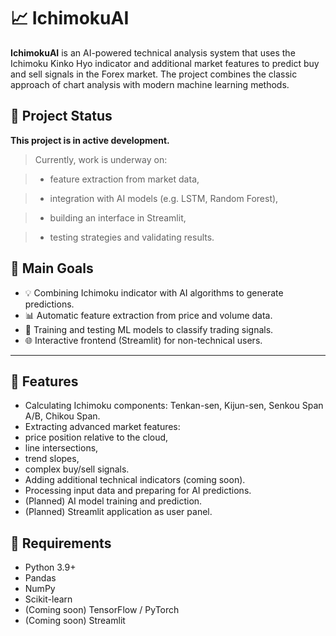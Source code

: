 # 📈 IchimokuAI

**IchimokuAI** is an AI-powered technical analysis system that uses the Ichimoku Kinko Hyo indicator and additional market features to predict buy and sell signals in the Forex market. The project combines the classic approach of chart analysis with modern machine learning methods.

## 🚧 Project Status

 **This project is in active development.**
 
> Currently, work is underway on:

> - feature extraction from market data,

> - integration with AI models (e.g. LSTM, Random Forest),

> - building an interface in Streamlit,

> - testing strategies and validating results.

## 🎯 Main Goals

- 💡 Combining Ichimoku indicator with AI algorithms to generate predictions.
- 📊 Automatic feature extraction from price and volume data.
- 🧠 Training and testing ML models to classify trading signals.
- 🌐 Interactive frontend (Streamlit) for non-technical users.

---

## 🧠 Features

- Calculating Ichimoku components: Tenkan-sen, Kijun-sen, Senkou Span A/B, Chikou Span.
- Extracting advanced market features:
- price position relative to the cloud,
- line intersections,
- trend slopes,
- complex buy/sell signals.
- Adding additional technical indicators (coming soon).
- Processing input data and preparing for AI predictions.
- (Planned) AI model training and prediction.
- (Planned) Streamlit application as user panel. 

## 🔧 Requirements

- Python 3.9+
- Pandas
- NumPy
- Scikit-learn
- (Coming soon) TensorFlow / PyTorch
- (Coming soon) Streamlit
